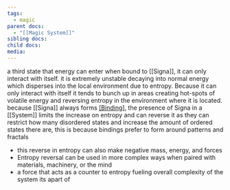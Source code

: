 ```yaml
---
tags:
  - magic
parent docs:
  - "[[Magic System]]"
sibling docs: 
child docs: 
media:
---
```

a third state that energy can enter when bound to [[Signa]], it can only interact with itself. it is extremely unstable decaying into normal energy which disperses into the local environment due to entropy. Because it can only interact with itself it tends to bunch up in areas creating hot-spots of volatile energy and reversing entropy in the environment where it is located.
because [[Signa]] always forms [[Binding]](s), the presence of Signa in a [[System]] limits the increase on entropy and can reverse it as they can restrict how many disordered states and increase the amount of ordered states there are, this is because bindings prefer to form around patterns and fractals
- this reverse in entropy can also make negative mass, energy, and forces
- Entropy reversal can be used in more complex ways when paired with materials, machinery, or the mind
- a force that acts as a counter to entropy fueling overall complexity of the system its apart of